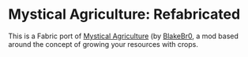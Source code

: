 # Mystical Agriculture: Refabricated

This is a Fabric port of [Mystical Agriculture](https://www.curseforge.com/minecraft/mc-mods/mystical-agriculture) (by [BlakeBr0](https://www.curseforge.com/members/blakebr0), a mod based around the concept of growing your resources with crops.
